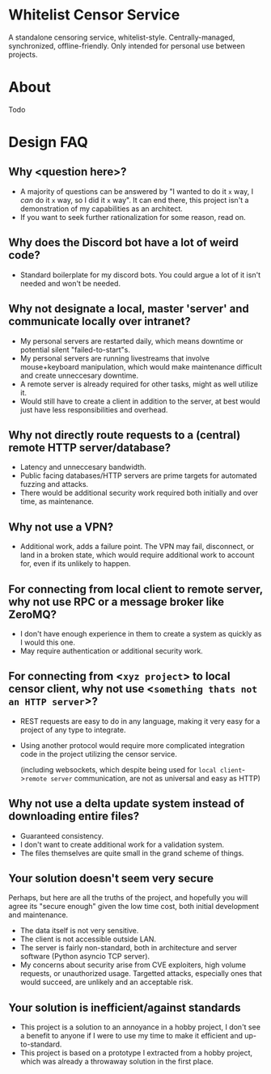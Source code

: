 # Whitelist Censor Service

A standalone censoring service, whitelist-style. Centrally-managed, synchronized, offline-friendly. Only intended for personal use between projects.

# About

Todo

# Design FAQ

## Why \<question here\>?

- A majority of questions can be answered by "I wanted to do it `x` way, I _can_ do it `x` way, so I did it `x` way". It can end there, this project isn't a demonstration of my capabilities as an architect.
- If you want to seek further rationalization for some reason, read on.

## Why does the Discord bot have a lot of weird code?

- Standard boilerplate for my discord bots. You could argue a lot of it isn't needed and won't be needed.

## Why not designate a local, master 'server' and communicate locally over intranet?

- My personal servers are restarted daily, which means downtime or potential silent "failed-to-start"s.
- My personal servers are running livestreams that involve mouse+keyboard manipulation, which would make maintenance difficult and create unneccesary downtime.
- A remote server is already required for other tasks, might as well utilize it.
- Would still have to create a client in addition to the server, at best would just have less responsibilities and overhead.

## Why not directly route requests to a (central) remote HTTP server/database?

- Latency and unneccesary bandwidth.
- Public facing databases/HTTP servers are prime targets for automated fuzzing and attacks.
- There would be additional security work required both initially and over time, as maintenance.

## Why not use a VPN?

- Additional work, adds a failure point. The VPN may fail, disconnect, or land in a broken state, which would require additional work to account for, even if its unlikely to happen.

## For connecting from local client to remote server, why not use RPC or a message broker like ZeroMQ?

- I don't have enough experience in them to create a system as quickly as I would this one.
- May require authentication or additional security work.

## For connecting from \<`xyz project`\> to local censor client, why not use \<`something thats not an HTTP server`\>?

- REST requests are easy to do in any language, making it very easy for a project of any type to integrate.
- Using another protocol would require more complicated integration code in the project utilizing the censor service.

  (including websockets, which despite being used for `local client`->`remote server` communication, are not as universal and easy as HTTP)

## Why not use a delta update system instead of downloading entire files?

- Guaranteed consistency.
- I don't want to create additional work for a validation system.
- The files themselves are quite small in the grand scheme of things.

## Your solution doesn't seem very secure

Perhaps, but here are all the truths of the project, and hopefully you will agree its "secure enough" given the low time cost, both initial development and maintenance.

- The data itself is not very sensitive.
- The client is not accessible outside LAN.
- The server is fairly non-standard, both in architecture and server software (Python asyncio TCP server).
- My concerns about security arise from CVE exploiters, high volume requests, or unauthorized usage. Targetted attacks, especially ones that would succeed, are unlikely and an acceptable risk.

## Your solution is inefficient/against standards

- This project is a solution to an annoyance in a hobby project, I don't see a benefit to anyone if I were to use my time to make it efficient and up-to-standard.
- This project is based on a prototype I extracted from a hobby project, which was already a throwaway solution in the first place.
